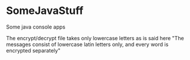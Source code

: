 # SomeJavaStuff
Some java console apps

The encrypt/decrypt file takes only lowercase letters as is said here "The messages consist of lowercase 
latin letters only, and every word is encrypted separately"
